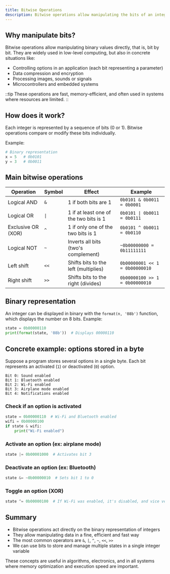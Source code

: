 ```yaml
---
title: Bitwise Operations
description: Bitwise operations allow manipulating the bits of an integer directly. They are very useful for optimizing memory and execution speed in programs.
---
```


## Why manipulate bits?

Bitwise operations allow manipulating binary values directly, that is, bit by bit. They are widely used in low-level computing, but also in concrete situations like:

- Controlling options in an application (each bit representing a parameter)
- Data compression and encryption
- Processing images, sounds or signals
- Microcontrollers and embedded systems

::tip
These operations are fast, memory-efficient, and often used in systems where resources are limited.
::

## How does it work?

Each integer is represented by a sequence of bits (0 or 1). Bitwise operations compare or modify these bits individually.

Example:
```py
# Binary representation
x = 5   # 0b0101
y = 3   # 0b0011
```

## Main bitwise operations

| Operation         | Symbol | Effect                                          | Example                         |
|-------------------|--------|-------------------------------------------------|---------------------------------|
| Logical AND       | `&`    | 1 if both bits are 1                          | `0b0101 & 0b0011 = 0b0001`     |
| Logical OR        | `\|`   | 1 if at least one of the two bits is 1        | `0b0101 \| 0b0011 = 0b0111`     |
| Exclusive OR (XOR)| `^`    | 1 if only one of the two bits is 1            | `0b0101 ^ 0b0011 = 0b0110`     |
| Logical NOT       | `~`    | Inverts all bits (two's complement)           | `~0b00000000 = 0b11111111`     |
| Left shift        | `<<`   | Shifts bits to the left (multiplies)          | `0b00000001 << 1 = 0b00000010` |
| Right shift       | `>>`   | Shifts bits to the right (divides)            | `0b00000100 >> 1 = 0b00000010` |

## Binary representation

An integer can be displayed in binary with the `format(n, '08b')` function, which displays the number on 8 bits. Example:

```py
state = 0b00000110
print(format(state, '08b'))  # Displays 00000110
```

## Concrete example: options stored in a byte

Suppose a program stores several options in a single byte. Each bit represents an activated (`1`) or deactivated (`0`) option.

```text
Bit 0: Sound enabled
Bit 1: Bluetooth enabled
Bit 2: Wi-Fi enabled
Bit 3: Airplane mode enabled
Bit 4: Notifications enabled
```

### Check if an option is activated
```py
state = 0b00000110  # Wi-Fi and Bluetooth enabled
wifi = 0b00000100
if state & wifi:
    print("Wi-Fi enabled")
```

### Activate an option (ex: airplane mode)
```py
state |= 0b00001000  # Activates bit 3
```

### Deactivate an option (ex: Bluetooth)
```py
state &= ~0b00000010  # Sets bit 1 to 0
```

### Toggle an option (XOR)
```py
state ^= 0b00000100  # If Wi-Fi was enabled, it's disabled, and vice versa
```

## Summary

- Bitwise operations act directly on the binary representation of integers
- They allow manipulating data in a fine, efficient and fast way
- The most common operators are `&`, `|`, `^`, `~`, `<<`, `>>`
- We can use bits to store and manage multiple states in a single integer variable

These concepts are useful in algorithms, electronics, and in all systems where memory optimization and execution speed are important.

